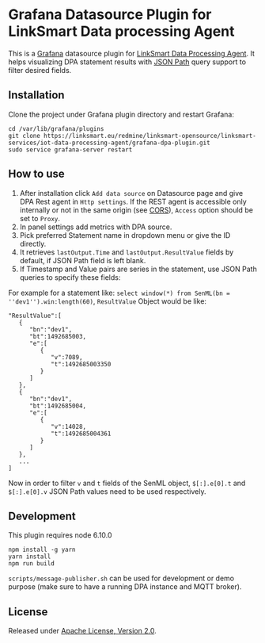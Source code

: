# Grafana Datasource Plugin for LinkSmart Data processing Agent

This is a [Grafana](https://grafana.com/) datasource plugin for [LinkSmart Data Processing Agent](https://docs.linksmart.eu/display/LA). It helps visualizing DPA statement results with [JSON Path](https://www.npmjs.com/package/JSONPath) query support to filter desired fields.

## Installation

Clone the project under Grafana plugin directory and restart Grafana:

```
cd /var/lib/grafana/plugins
git clone https://linksmart.eu/redmine/linksmart-opensource/linksmart-services/iot-data-processing-agent/grafana-dpa-plugin.git
sudo service grafana-server restart
```

## How to use

1. After installation click `Add data source` on Datasource page and give DPA Rest agent in `Http settings`. If the REST agent is accessible only internally or not in the same origin (see [CORS](https://en.wikipedia.org/wiki/Cross-origin_resource_sharing)), `Access` option should be set to `Proxy`.
2. In panel settings add metrics with DPA source.
3. Pick preferred Statement name in dropdown menu or give the ID directly.
4. It retrieves `lastOutput.Time` and `lastOutput.ResultValue` fields by default, if JSON Path field is left blank.
5. If Timestamp and Value pairs are series in the statement, use JSON Path queries to specify these fields:

For example for a statement like: `select window(*) from SenML(bn = ''dev1'').win:length(60)`,
`ResultValue` Object would be like:

```
"ResultValue":[  
   {  
      "bn":"dev1",
      "bt":1492685003,
      "e":[  
         {  
            "v":7089,
            "t":1492685003350
         }
      ]
   },
   {  
      "bn":"dev1",
      "bt":1492685004,
      "e":[  
         {  
            "v":14028,
            "t":1492685004361
         }
      ]
   },
   ...
]  
```

Now in order to filter `v` and `t` fields of the SenML object, `$[:].e[0].t` and `$[:].e[0].v` JSON Path values need to be used respectively.

## Development

This plugin requires node 6.10.0

```
npm install -g yarn
yarn install
npm run build
```

`scripts/message-publisher.sh` can be used for development or demo purpose
(make sure to have a running DPA instance and MQTT broker).

## License

Released under [Apache License, Version 2.0](LICENSE).
